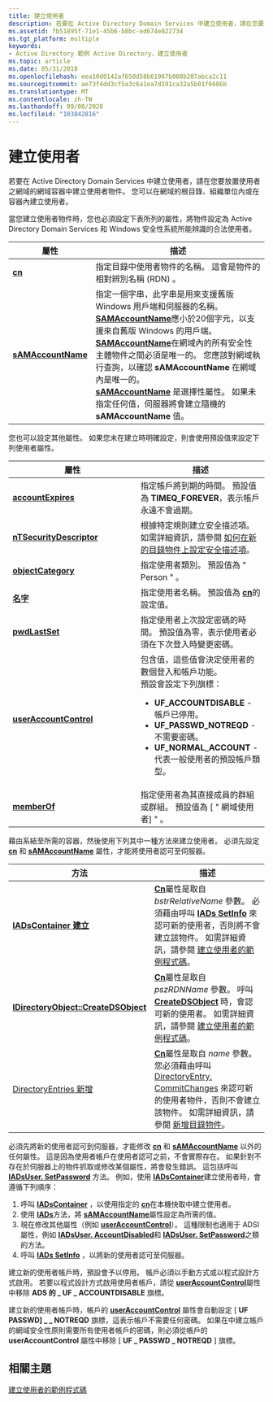 ```yaml
---
title: 建立使用者
description: 若要在 Active Directory Domain Services 中建立使用者，請在您要放置使用者之網域的網域容器中建立使用者物件。
ms.assetid: fb51895f-71e1-45b6-b8bc-ed674e822734
ms.tgt_platform: multiple
keywords:
- Active Directory 範例 Active Directory，建立使用者
ms.topic: article
ms.date: 05/31/2018
ms.openlocfilehash: eea10d0142af650d58b61967b008b207abca2c11
ms.sourcegitcommit: ae73f4dd3cf5a3c6a1ea7d191ca32a5b01f6686b
ms.translationtype: MT
ms.contentlocale: zh-TW
ms.lasthandoff: 09/08/2020
ms.locfileid: "103842816"
---
```

# <a name="creating-a-user"></a>建立使用者

若要在 Active Directory Domain Services 中建立使用者，請在您要放置使用者之網域的網域容器中建立使用者物件。 您可以在網域的根目錄、組織單位內或在容器內建立使用者。

當您建立使用者物件時，您也必須設定下表所列的屬性，將物件設定為 Active Directory Domain Services 和 Windows 安全性系統所能辨識的合法使用者。



| 屬性                                       | 描述                                                                                                                                                                                                                                                                                                                                                                                                                                                                                                                                                                                                                                                                                    |
|-------------------------------------------------|------------------------------------------------------------------------------------------------------------------------------------------------------------------------------------------------------------------------------------------------------------------------------------------------------------------------------------------------------------------------------------------------------------------------------------------------------------------------------------------------------------------------------------------------------------------------------------------------------------------------------------------------------------------------------------------------|
| [**cn**](/windows/desktop/ADSchema/a-cn)                         | 指定目錄中使用者物件的名稱。 這會是物件的相對辨別名稱 (RDN) 。<br/>                                                                                                                                                                                                                                                                                                                                                                                                                                                                                                                                                                |
| [**sAMAccountName**](/windows/desktop/ADSchema/a-samaccountname) | 指定一個字串，此字串是用來支援舊版 Windows 用戶端和伺服器的名稱。 [**SAMAccountName**](/windows/desktop/ADSchema/a-samaccountname)應小於20個字元，以支援來自舊版 Windows 的用戶端。<br/> [**SAMAccountName**](/windows/desktop/ADSchema/a-samaccountname)在網域內的所有安全性主體物件之間必須是唯一的。 您應該對網域執行查詢，以確認 **sAMAccountName** 在網域內是唯一的。<br/> [**sAMAccountName**](/windows/desktop/ADSchema/a-samaccountname) 是選擇性屬性。 如果未指定任何值，伺服器將會建立隨機的 **sAMAccountName** 值。<br/> |



 

您也可以設定其他屬性。 如果您未在建立時明確設定，則會使用預設值來設定下列使用者屬性。



<table>
<colgroup>
<col style="width: 50%" />
<col style="width: 50%" />
</colgroup>
<thead>
<tr class="header">
<th>屬性</th>
<th>描述</th>
</tr>
</thead>
<tbody>
<tr class="odd">
<td><a href="/windows/desktop/ADSchema/a-accountexpires"><strong>accountExpires</strong></a></td>
<td>指定帳戶將到期的時間。 預設值為 <strong>TIMEQ_FOREVER</strong>，表示帳戶永遠不會過期。<br/></td>
</tr>
<tr class="even">
<td><a href="/windows/desktop/ADSchema/a-ntsecuritydescriptor"><strong>nTSecurityDescriptor</strong></a></td>
<td>根據特定規則建立安全描述項。 如需詳細資訊，請參閱 <a href="how-security-descriptors-are-set-on-new-directory-objects.md">如何在新的目錄物件上設定安全描述項</a>。<br/></td>
</tr>
<tr class="odd">
<td><a href="/windows/desktop/ADSchema/a-objectcategory"><strong>objectCategory</strong></a></td>
<td>指定使用者類別。 預設值為 &quot; Person &quot; 。<br/></td>
</tr>
<tr class="even">
<td><a href="/windows/desktop/ADSchema/a-name"><strong>名字</strong></a></td>
<td>指定使用者名稱。 預設值為 <a href="/windows/desktop/ADSchema/a-cn"><strong>cn</strong></a>的設定值。<br/></td>
</tr>
<tr class="odd">
<td><a href="/windows/desktop/ADSchema/a-pwdlastset"><strong>pwdLastSet</strong></a></td>
<td>指定使用者上次設定密碼的時間。 預設值為零，表示使用者必須在下次登入時變更密碼。<br/></td>
</tr>
<tr class="even">
<td><a href="/windows/desktop/ADSchema/a-useraccountcontrol"><strong>userAccountControl</strong></a></td>
<td>包含值，這些值會決定使用者的數個登入和帳戶功能。<br/> 預設會設定下列旗標：<br/>
<ul>
<li><strong>UF_ACCOUNTDISABLE</strong> - 帳戶已停用。</li>
<li><strong>UF_PASSWD_NOTREQD</strong> - 不需要密碼。</li>
<li><strong>UF_NORMAL_ACCOUNT</strong> - 代表一般使用者的預設帳戶類型。</li>
</ul></td>
</tr>
<tr class="odd">
<td><a href="/windows/desktop/ADSchema/a-memberof"><strong>memberOf</strong></a></td>
<td>指定使用者為其直接成員的群組或群組。 預設值為 [ &quot; 網域使用者] &quot; 。<br/></td>
</tr>
</tbody>
</table>



 

藉由系結至所需的容器，然後使用下列其中一種方法來建立使用者。 必須先設定 [**cn**](/windows/desktop/ADSchema/a-cn) 和 [**sAMAccountName**](/windows/desktop/ADSchema/a-samaccountname) 屬性，才能將使用者認可至伺服器。



| 方法                                                                       | 描述                                                                                                                                                                                                                                                                                                                                                                                                        |
|------------------------------------------------------------------------------|--------------------------------------------------------------------------------------------------------------------------------------------------------------------------------------------------------------------------------------------------------------------------------------------------------------------------------------------------------------------------------------------------------------------|
| [**IADsContainer 建立**](/windows/desktop/api/iads/nf-iads-iadscontainer-create)                        | [**Cn**](/windows/desktop/ADSchema/a-cn)屬性是取自 *bstrRelativeName* 參數。 必須藉由呼叫 [**IADs SetInfo**](/windows/desktop/api/iads/nf-iads-iads-setinfo) 來認可新的使用者，否則將不會建立該物件。 如需詳細資訊，請參閱 [建立使用者的範例程式碼](example-code-for-creating-a-user.md)。<br/>                                                                                            |
| [**IDirectoryObject::CreateDSObject**](/windows/desktop/api/iads/nf-iads-idirectoryobject-createdsobject) | [**Cn**](/windows/desktop/ADSchema/a-cn)屬性是取自 *pszRDNName* 參數。 呼叫 [**CreateDSObject**](/windows/desktop/api/iads/nf-iads-idirectoryobject-createdsobject) 時，會認可新的使用者。 如需詳細資訊，請參閱 [建立使用者的範例程式碼](example-code-for-creating-a-user.md)。<br/>                                                                                                                |
| [DirectoryEntries 新增](/dotnet/api/system.directoryservices.directoryentries.add?view=dotnet-plat-ext-3.1)       | [**Cn**](/windows/desktop/ADSchema/a-cn)屬性是取自 *name* 參數。 您必須藉由呼叫 [DirectoryEntry. CommitChanges](/dotnet/api/system.directoryservices.directoryentry.commitchanges#System_DirectoryServices_DirectoryEntry_CommitChanges) 來認可新的使用者物件，否則不會建立該物件。 如需詳細資訊，請參閱 [新增目錄物件](/previous-versions/ms180851(v=vs.90))。<br/> |



 

必須先將新的使用者認可到伺服器，才能修改 [**cn**](/windows/desktop/ADSchema/a-cn) 和 [**sAMAccountName**](/windows/desktop/ADSchema/a-samaccountname) 以外的任何屬性。 這是因為使用者帳戶在使用者認可之前，不會實際存在。 如果針對不存在於伺服器上的物件抓取或修改某個屬性，將會發生錯誤。 這包括呼叫 [**IADsUser. SetPassword**](/windows/desktop/api/iads/nf-iads-iadsuser-setpassword) 方法。 例如，使用 [**IADsContainer**](/windows/desktop/api/iads/nf-iads-iadscontainer-create)建立使用者時，會遵循下列順序：

1.  呼叫 [**IADsContainer**](/windows/desktop/api/iads/nf-iads-iadscontainer-create) ，以使用指定的 [**cn**](/windows/desktop/ADSchema/a-cn)在本機快取中建立使用者。
2.  使用 [**IADs**](/windows/desktop/api/iads/nf-iads-iads-put)方法，將 [**sAMAccountName**](/windows/desktop/ADSchema/a-samaccountname)屬性設定為所需的值。
3.  現在修改其他屬性（例如 [**userAccountControl**](/windows/desktop/ADSchema/a-useraccountcontrol)）。 這種限制也適用于 ADSI 屬性，例如 [**IADsUser. AccountDisabled**](/windows/desktop/ADSI/iadsuser-property-methods)和 [**IADsUser. SetPassword**](/windows/desktop/api/iads/nf-iads-iadsuser-setpassword)之類的方法。
4.  呼叫 [**IADs SetInfo**](/windows/desktop/api/iads/nf-iads-iads-setinfo) ，以將新的使用者認可至伺服器。

建立新的使用者帳戶時，預設會予以停用。 帳戶必須以手動方式或以程式設計方式啟用。 若要以程式設計方式啟用使用者帳戶，請從 [**userAccountControl**](/windows/desktop/ADSchema/a-useraccountcontrol)屬性中移除 **ADS 的 \_ UF \_ ACCOUNTDISABLE** 旗標。

建立新的使用者帳戶時，帳戶的 [**userAccountControl**](/windows/desktop/ADSchema/a-useraccountcontrol) 屬性會自動設定 [ **UF PASSWD] \_ \_ NOTREQD** 旗標，這表示帳戶不需要任何密碼。 如果在中建立帳戶的網域安全性原則需要所有使用者帳戶的密碼，則必須從帳戶的 **userAccountControl** 屬性中移除 [ **UF \_ PASSWD \_ NOTREQD** ] 旗標。

## <a name="related-topics"></a>相關主題

<dl> <dt>

[建立使用者的範例程式碼](example-code-for-creating-a-user.md)
</dt> </dl>